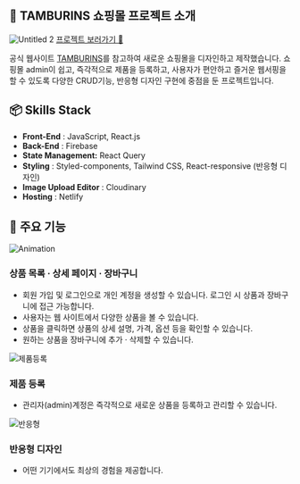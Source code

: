 ## 🌈 TAMBURINS 쇼핑몰 프로젝트 소개
![Untitled 2](https://github.com/daaraam/youtube_clone/assets/130055022/5e752877-0780-44e7-9f05-217a06de7044)
[프로젝트 보러가기 👀](https://sootamburins.netlify.app/)   

공식 웹사이트 [TAMBURINS](https://www.tamburins.com/)를 참고하여 새로운 쇼핑몰을 디자인하고 제작했습니다.
쇼핑몰 admin이 쉽고, 즉각적으로 제품을 등록하고, 사용자가 편안하고 즐거운 웹서핑을 할 수 있도록 다양한 CRUD기능, 반응형 디자인 구현에 중점을 둔 프로젝트입니다. 



## 📦 Skills Stack
- **Front-End** : JavaScript, React.js
- **Back-End** : Firebase
- **State Management:** React Query
- **Styling** : Styled-components, Tailwind CSS, React-responsive (반응형 디자인)
- **Image Upload Editor** : Cloudinary
- **Hosting** : Netlify


## 📎 주요 기능

![Animation](https://github.com/daaraam/todolist/assets/130055022/cd39628a-bd55-4f57-945c-c3265878dd90)
### 상품 목록 · 상세 페이지 ·  장바구니
- 회원 가입 및 로그인으로 개인 계정을 생성할 수 있습니다. 로그인 시 상품과 장바구니에 접근 가능합니다.
- 사용자는 웹 사이트에서 다양한 상품을 볼 수 있습니다. 
- 상품을 클릭하면 상품의 상세 설명, 가격, 옵션 등을 확인할 수 있습니다.
- 원하는 상품을 장바구니에 추가 · 삭제할 수 있습니다. 


![제품등록](https://github.com/daaraam/todolist/assets/130055022/c9a6a2e6-421c-4cab-94c2-25f178364698)
### 제품 등록
- 관리자(admin)계정은 즉각적으로 새로운 상품을 등록하고 관리할 수 있습니다. 

![반응형](https://github.com/daaraam/todolist/assets/130055022/591302f8-2e53-4302-8ca5-17b0c3bcc960)
### 반응형 디자인
- 어떤 기기에서도 최상의 경험을 제공합니다.


